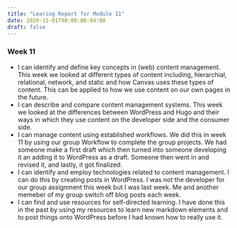```yaml
---
title: "Learing Report for Module 11"
date: 2020-11-01T00:00:00-04:00
draft: false
---
```


### Week 11
-  I can identify and define key concepts in (web) content management.
This week we looked at different types of content including, hierarchial, relational, network, and static and how
Canvas uses these types of content. This can be applied to how we use content on our own pages in the future.
- I can describe and compare content management systems.
This week we looked at the differences between WordPress and Hugo and their ways in which they use content on the 
developer side and the consumer side. 
- I can manage content using established workflows.
We did this in week 11 by using our group Workflow to complete the group projects. We had someone make
a first draft which then turned into someone developing it an adding it to WordPress as a draft. Someone
then went in and revised it, and lastly, it got finalized. 
- I can identify and employ technologies related to content management.
I can do this by creating posts in WordPress. I was not the developer for our group assignment this
week but I was last week. Me and another memeber of my group switch off blog posts each week. 
- I can find and use resources for self-directed learning.
I have done this in the past by using my resources to learn new markdown elements and to post things onto
WordPress before I had known how to really use it. 
